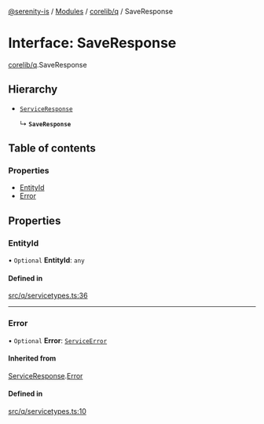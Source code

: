 [@serenity-is](../README.md) / [Modules](../modules.md) / [corelib/q](../modules/corelib_q.md) / SaveResponse

# Interface: SaveResponse

[corelib/q](../modules/corelib_q.md).SaveResponse

## Hierarchy

- [`ServiceResponse`](corelib_q.ServiceResponse.md)

  ↳ **`SaveResponse`**

## Table of contents

### Properties

- [EntityId](corelib_q.SaveResponse.md#entityid)
- [Error](corelib_q.SaveResponse.md#error)

## Properties

### EntityId

• `Optional` **EntityId**: `any`

#### Defined in

[src/q/servicetypes.ts:36](https://github.com/serenity-is/serenity/blob/master/packages/corelib/src/q/servicetypes.ts#L36)

___

### Error

• `Optional` **Error**: [`ServiceError`](corelib_q.ServiceError.md)

#### Inherited from

[ServiceResponse](corelib_q.ServiceResponse.md).[Error](corelib_q.ServiceResponse.md#error)

#### Defined in

[src/q/servicetypes.ts:10](https://github.com/serenity-is/serenity/blob/master/packages/corelib/src/q/servicetypes.ts#L10)
